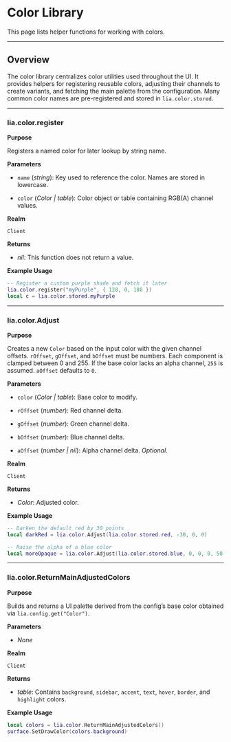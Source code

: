 # Color Library

This page lists helper functions for working with colors.

---

## Overview

The color library centralizes color utilities used throughout the UI. It provides helpers for registering reusable colors, adjusting their channels to create variants, and fetching the main palette from the configuration. Many common color names are pre-registered and stored in `lia.color.stored`.

---

### lia.color.register

**Purpose**

Registers a named color for later lookup by string name.

**Parameters**

* `name` (*string*): Key used to reference the color. Names are stored in lowercase.

* `color` (*Color | table*): Color object or table containing RGB(A) channel values.

**Realm**

`Client`

**Returns**

* *nil*: This function does not return a value.

**Example Usage**

```lua
-- Register a custom purple shade and fetch it later
lia.color.register("myPurple", { 128, 0, 180 })
local c = lia.color.stored.myPurple
```

---

### lia.color.Adjust

**Purpose**

Creates a new `Color` based on the input color with the given channel offsets. `rOffset`, `gOffset`, and `bOffset` must be numbers. Each component is clamped between 0 and 255. If the base color lacks an alpha channel, `255` is assumed. `aOffset` defaults to `0`.

**Parameters**

* `color` (*Color | table*): Base color to modify.

* `rOffset` (*number*): Red channel delta.

* `gOffset` (*number*): Green channel delta.

* `bOffset` (*number*): Blue channel delta.

* `aOffset` (*number | nil*): Alpha channel delta. *Optional*.

**Realm**

`Client`

**Returns**

* *Color*: Adjusted color.

**Example Usage**

```lua
-- Darken the default red by 30 points
local darkRed = lia.color.Adjust(lia.color.stored.red, -30, 0, 0)

-- Raise the alpha of a blue color
local moreOpaque = lia.color.Adjust(lia.color.stored.blue, 0, 0, 0, 50)
```

---

### lia.color.ReturnMainAdjustedColors

**Purpose**

Builds and returns a UI palette derived from the config’s base color obtained via `lia.config.get("Color")`.

**Parameters**

* *None*

**Realm**

`Client`

**Returns**

* *table*: Contains `background`, `sidebar`, `accent`, `text`, `hover`, `border`, and `highlight` colors.

**Example Usage**

```lua
local colors = lia.color.ReturnMainAdjustedColors()
surface.SetDrawColor(colors.background)
```

